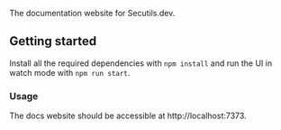 The documentation website for Secutils.dev.

## Getting started

Install all the required dependencies with `npm install` and run the UI in watch mode with `npm run start`.

### Usage

The docs website should be accessible at http://localhost:7373.

